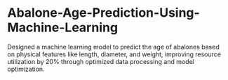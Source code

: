 # Abalone-Age-Prediction-Using-Machine-Learning
Designed a machine learning model to predict the age of abalones based on physical features like length, diameter, and weight, improving resource utilization by 20% through optimized data processing and model optimization.
